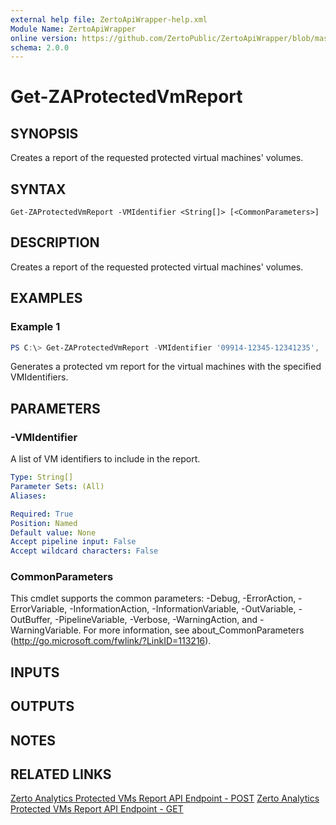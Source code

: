 ```yaml
---
external help file: ZertoApiWrapper-help.xml
Module Name: ZertoApiWrapper
online version: https://github.com/ZertoPublic/ZertoApiWrapper/blob/master/docs/Get-ZAProtectedVmReport.md
schema: 2.0.0
---
```


# Get-ZAProtectedVmReport

## SYNOPSIS
Creates a report of the requested protected virtual machines' volumes.

## SYNTAX

```
Get-ZAProtectedVmReport -VMIdentifier <String[]> [<CommonParameters>]
```

## DESCRIPTION
Creates a report of the requested protected virtual machines' volumes.

## EXAMPLES

### Example 1
```powershell
PS C:\> Get-ZAProtectedVmReport -VMIdentifier '09914-12345-12341235', '81238-12532-12355332'
```

Generates a protected vm report for the virtual machines with the specified VMIdentifiers.

## PARAMETERS

### -VMIdentifier
A list of VM identifiers to include in the report.

```yaml
Type: String[]
Parameter Sets: (All)
Aliases:

Required: True
Position: Named
Default value: None
Accept pipeline input: False
Accept wildcard characters: False
```

### CommonParameters
This cmdlet supports the common parameters: -Debug, -ErrorAction, -ErrorVariable, -InformationAction, -InformationVariable, -OutVariable, -OutBuffer, -PipelineVariable, -Verbose, -WarningAction, and -WarningVariable.
For more information, see about_CommonParameters (http://go.microsoft.com/fwlink/?LinkID=113216).

## INPUTS

## OUTPUTS

## NOTES

## RELATED LINKS
[Zerto Analytics Protected VMs Report API Endpoint - POST](https://docs.api.zerto.com/#/Monitoring/post_v2_monitoring_protected_vms)
[Zerto Analytics Protected VMs Report API Endpoint - GET](https://docs.api.zerto.com/#/Monitoring/get_v2_monitoring_protected_vms_reportId__reportId_)
